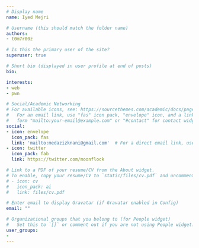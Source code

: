 ```yaml
---
# Display name
name: Iyed Mejri

# Username (this should match the folder name)
authors:
- t0m7r00z

# Is this the primary user of the site?
superuser: true

# Short bio (displayed in user profile at end of posts)
bio: 

interests:
- web
- pwn

# Social/Academic Networking
# For available icons, see: https://sourcethemes.com/academic/docs/page-builder/#icons
#   For an email link, use "fas" icon pack, "envelope" icon, and a link in the
#   form "mailto:your-email@example.com" or "#contact" for contact widget.
social:
- icon: envelope
  icon_pack: fas
  link: 'mailto:medazizknani@gmail.com'  # For a direct email link, use "mailto:test@example.org".
- icon: twitter
  icon_pack: fab
  link: https://twitter.com/moonflock

# Link to a PDF of your resume/CV from the About widget.
# To enable, copy your resume/CV to `static/files/cv.pdf` and uncomment the lines below.
# - icon: cv
#   icon_pack: ai
#   link: files/cv.pdf

# Enter email to display Gravatar (if Gravatar enabled in Config)
email: ""

# Organizational groups that you belong to (for People widget)
#   Set this to `[]` or comment out if you are not using People widget.
user_groups:
-
---
```


